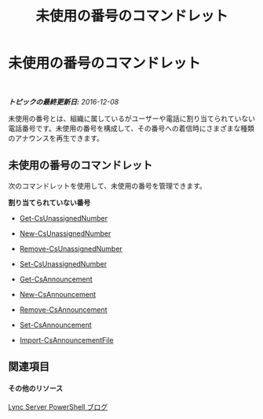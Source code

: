 ﻿---
title: 未使用の番号のコマンドレット
TOCTitle: 未使用の番号のコマンドレット
ms:assetid: 4956dddb-199b-47f4-813f-ef3c461aaf2e
ms:mtpsurl: https://technet.microsoft.com/ja-jp/library/Gg415649(v=OCS.15)
ms:contentKeyID: 48271991
ms.date: 12/10/2016
mtps_version: v=OCS.15
ms.translationtype: HT
---

# 未使用の番号のコマンドレット

 

_**トピックの最終更新日:** 2016-12-08_

未使用の番号とは、組織に属しているがユーザーや電話に割り当てられていない電話番号です。未使用の番号を構成して、その番号への着信時にさまざまな種類のアナウンスを再生できます。

## 未使用の番号のコマンドレット

次のコマンドレットを使用して、未使用の番号を管理できます。

**割り当てられていない番号**

  -   
    [Get-CsUnassignedNumber](get-csunassignednumber.md)

  -   
    [New-CsUnassignedNumber](new-csunassignednumber.md)

  -   
    [Remove-CsUnassignedNumber](remove-csunassignednumber.md)

  -   
    [Set-CsUnassignedNumber](set-csunassignednumber.md)

  -   
    [Get-CsAnnouncement](get-csannouncement.md)

  -   
    [New-CsAnnouncement](new-csannouncement.md)

  -   
    [Remove-CsAnnouncement](remove-csannouncement.md)

  -   
    [Set-CsAnnouncement](set-csannouncement.md)

  -   
    [Import-CsAnnouncementFile](import-csannouncementfile.md)

## 関連項目

#### その他のリソース

[Lync Server PowerShell ブログ](http://go.microsoft.com/fwlink/?linkid=203150%26clcid=0x411)

